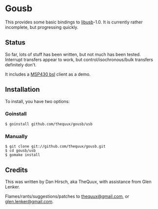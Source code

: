 Gousb
=====

This provides some basic bindings to [libusb][]-1.0. It is currently
rather incomplete, but progressing quickly.

Status
------

So far, lots of stuff has been written, but not much has been tested.
Interrupt transfers appear to work, but control/isochronous/bulk
transfers definitely don't.

It includes a [MSP430 bsl](http://focus.ti.com/lit/ug/slau319a/slau319a.pdf) client as a demo.

Installation
------------

To install, you have two options:

### Goinstall 

    $ goinstall github.com/thequux/gousb/usb
    
### Manually

    $ git clone git://github.com/thequux/gousb.git
    $ cd gousb/usb
    $ gomake install

Credits
-------

This was written by Dan Hirsch, aka TheQuux, with assistance from Glen Lenker.

Flames/rants/suggestions/patches to <thequux@gmail.com>, or <glen.lenker@gmail.com>.
  
[libusb]: http://libusb.org

